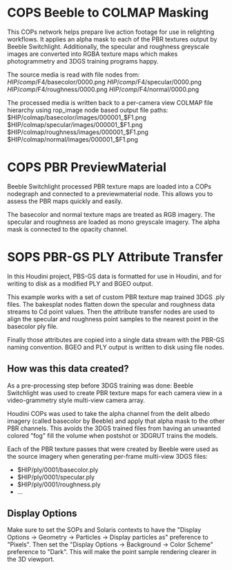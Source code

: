 # COPS Beeble to COLMAP Masking

This COPs network helps prepare live action footage for use in relighting workflows. It applies an alpha mask to each of the PBR textures output by Beeble Switchlight. Additionally, the specular and roughness greyscale images are converted into RGBA texture maps which makes photogrammetry and 3DGS training programs happy.

The source media is read with file nodes from:
$HIP/comp/$F4/basecolor/0000.png
$HIP/comp/$F4/specular/0000.png
$HIP/comp/$F4/roughness/0000.png
$HIP/comp/$F4/normal/0000.png

The processed media is written back to a per-camera view COLMAP file hierarchy using rop_image node based output file paths:
$HIP/colmap/basecolor/images/000001_$F1.png
$HIP/colmap/specular/images/000001_$F1.png
$HIP/colmap/roughness/images/000001_$F1.png
$HIP/colmap/normal/images/000001_$F1.png

# COPS PBR PreviewMaterial

Beeble Switchlight processed PBR texture maps are loaded into a COPs nodegraph and connected to a previewmaterial node. This allows you to assess the PBR maps quickly and easily.

The basecolor and normal texture maps are treated as RGB imagery. The specular and roughness are loaded as mono greyscale imagery. The alpha mask is connected to the opacity channel.

# SOPS PBR-GS PLY Attribute Transfer

In this Houdini project, PBS-GS data is formatted for use in Houdini, and for writing to disk as a modified PLY and BGEO output.

This example works with a set of custom PBR texture map trained 3DGS .ply files. The bakesplat nodes flatten down the specular and roughness data streams to Cd point values. Then the attribute transfer nodes are used to align the specular and roughness point samples to the nearest point in the basecolor ply file.

Finally those attributes are copied into a single data stream with the PBR-GS naming convention. BGEO and PLY output is written to disk using file nodes.

## How was this data created?

As a pre-processing step before 3DGS training was done: Beeble Switchlight was used to create PBR texture maps for each camera view in a video-grammetry style multi-view camera array.

Houdini COPs was used to take the alpha channel from the delit albedo imagery (called basecolor by Beeble) and apply that alpha mask to the other PBR channels. This avoids the 3DGS trained files from having an unwanted colored "fog" fill the volume when postshot or 3DGRUT trains the models.

Each of the PBR texture passes that were created by Beeble were used as the source imagery when generating per-frame multi-view 3DGS files:

- $HIP/ply/0001/basecolor.ply
- $HIP/ply/0001/specular.ply
- $HIP/ply/0001/roughness.ply
- ...

## Display Options

Make sure to set the SOPs and Solaris contexts to have the "Display Options -> Geometry -> Particles -> Display particles as" preference to "Pixels". Then set the "Display Options -> Background -> Color Scheme" preference to "Dark". This will make the point sample rendering clearer in the 3D viewport.

